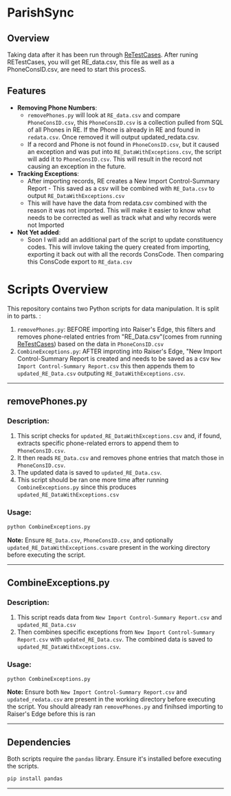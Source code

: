
# ParishSync

## Overview

Taking data after it has been run through [ReTestCases](https://github.com/brycehazen/PythonETLThings/tree/main/ReTestCases). After runing RETestCases, you will get RE_data.csv, this file as well as a PhoneConsID.csv, are need to start this procesS. 

## Features
- **Removing Phone Numbers**: 
  - `removePhones.py` will look at `RE_data.csv` and compare `PhoneConsID.csv`, this `PhoneConsID.csv` is a collection pulled from SQL of all Phones in RE. If the Phone is already in RE and found in `redata.csv`. Once removed it will output updated_redata.csv.
  - If a record and Phone is not found in `PhoneConsID.csv`, but it caused an exception and was put into `RE_DataWithExceptions.csv`, the script will add it to `PhoneConsID.csv`. This will result in the record not causing an exception in the future.
- **Tracking Exceptions**: 
  - After importing records, RE creates a New Import Control-Summary Report - This saved as a csv will be combined with `RE_Data.csv` to output `RE_DataWithExceptions.csv`
  - This will have have the data from redata.csv combined with the reason it was not imported. This will make it easier to know what needs to be corrected as well as track what and why records were not Imported
- **Not Yet added**:
  - Soon I will add an additional part of the script to update constituency codes. This will invlove taking the query created from importing, exporting it back out with all the records ConsCode. Then comparing this ConsCode export to `RE_data.csv`

# Scripts Overview
This repository contains two Python scripts for data manipulation. It is split in to parts.  :
1. `removePhones.py`: BEFORE importing into Raiser's Edge, this filters and removes phone-related entries from "RE_Data.csv"(comes from running [ReTestCases](https://github.com/brycehazen/PythonETLThings/tree/main/ReTestCases)) based on the data in `PhoneConsID.csv` 
2. `CombineExceptions.py`: AFTER improting into Raiser's Edge, "New Import Control-Summary Report is created and needs to be saved as a csv `New Import Control-Summary Report.csv` this then appends them to `updated_RE_Data.csv` outputing `RE_DataWithExceptions.csv`.

---

## removePhones.py

### Description:
1. This script checks for `updated_RE_DataWithExceptions.csv` and, if found, extracts specific phone-related errors to append them to `PhoneConsID.csv`.
2. It then reads `RE_Data.csv` and removes phone entries that match those in `PhoneConsID.csv`.
3. The updated data is saved to `updated_RE_Data.csv`.
4. This script should be ran one more time after running `CombineExceptions.py` since this produces `updated_RE_DataWithExceptions.csv`

### Usage:
```bash
python CombineExceptions.py
```
**Note:** Ensure `RE_Data.csv`, `PhoneConsID.csv`, and optionally `updated_RE_DataWithExceptions.csv`are present in the working directory before executing the script.

---

## CombineExceptions.py

### Description:
1. This script reads data from `New Import Control-Summary Report.csv` and `updated_RE_Data.csv`
2. Then combines specific exceptions from `New Import Control-Summary Report.csv` with  `updated_RE_Data.csv`. The combined data is saved to `updated_RE_DataWithExceptions.csv`.

### Usage:
```bash
python CombineExceptions.py
```
**Note:** Ensure both `New Import Control-Summary Report.csv` and `updated_redata.csv` are present in the working directory before executing the script. You should already ran `removePhones.py` and finihsed importing to Raiser's Edge before this is ran

---



## Dependencies

Both scripts require the `pandas` library. Ensure it's installed before executing the scripts.

```bash
pip install pandas
```

---
